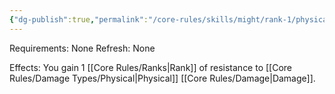 ```yaml
---
{"dg-publish":true,"permalink":"/core-rules/skills/might/rank-1/physical-resistance-1/"}
---
```


Requirements: None
Refresh: None

Effects:
You gain 1 [[Core Rules/Ranks\|Rank]] of resistance to [[Core Rules/Damage Types/Physical\|Physical]] [[Core Rules/Damage\|Damage]].